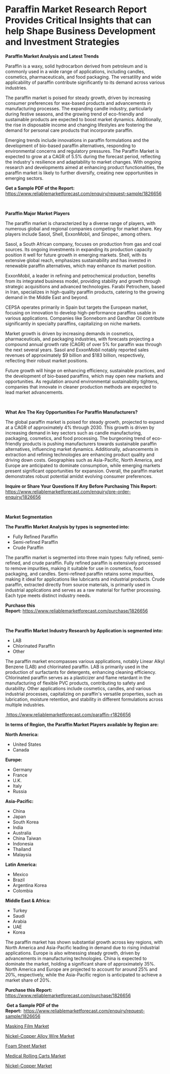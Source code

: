 <p><h1>Paraffin Market Research Report Provides Critical Insights that can help Shape Business Development and Investment Strategies</h1></p><p><strong>Paraffin Market Analysis and Latest Trends</strong></p>
<p><p>Paraffin is a waxy, solid hydrocarbon derived from petroleum and is commonly used in a wide range of applications, including candles, cosmetics, pharmaceuticals, and food packaging. The versatility and wide applicability of paraffin contribute significantly to its demand across various industries.</p><p>The paraffin market is poised for steady growth, driven by increasing consumer preferences for wax-based products and advancements in manufacturing processes. The expanding candle industry, particularly during festive seasons, and the growing trend of eco-friendly and sustainable products are expected to boost market dynamics. Additionally, the rise in disposable income and changing lifestyles are fostering the demand for personal care products that incorporate paraffin.</p><p>Emerging trends include innovations in paraffin formulations and the development of bio-based paraffin alternatives, responding to environmental concerns and regulatory pressures. The Paraffin Market is expected to grow at a CAGR of 5.5% during the forecast period, reflecting the industry's resilience and adaptability to market changes. With ongoing research and developments aimed at enhancing product functionalities, the paraffin market is likely to further diversify, creating new opportunities in emerging sectors.</p></p>
<p><strong>Get a Sample PDF of the Report:&nbsp;</strong> <a href="https://www.reliablemarketforecast.com/enquiry/request-sample/1826656?utm_campaign=1117&utm_medium=2&utm_source=Github&utm_content=ia&utm_term=10112024&utm_id=paraffin">https://www.reliablemarketforecast.com/enquiry/request-sample/1826656</a></p>
<p>&nbsp;</p>
<p><strong>Paraffin Major Market Players</strong></p>
<p><p>The paraffin market is characterized by a diverse range of players, with numerous global and regional companies competing for market share. Key players include Sasol, Shell, ExxonMobil, and Sinopec, among others.</p><p>Sasol, a South African company, focuses on production from gas and coal sources. Its ongoing investments in expanding its production capacity position it well for future growth in emerging markets. Shell, with its extensive global reach, emphasizes sustainability and has invested in renewable paraffin alternatives, which may enhance its market position.</p><p>ExxonMobil, a leader in refining and petrochemical production, benefits from its integrated business model, providing stability and growth through strategic acquisitions and advanced technologies. Farabi Petrochem, based in Iran, specializes in high-quality paraffin products, catering to the growing demand in the Middle East and beyond. </p><p>CEPSA operates primarily in Spain but targets the European market, focusing on innovation to develop high-performance paraffins usable in various applications. Companies like Sonneborn and Gandhar Oil contribute significantly in specialty paraffins, capitalizing on niche markets.</p><p>Market growth is driven by increasing demands in cosmetics, pharmaceuticals, and packaging industries, with forecasts projecting a compound annual growth rate (CAGR) of over 5% for paraffin wax through the next several years. Sasol and ExxonMobil notably reported sales revenues of approximately $9 billion and $183 billion, respectively, reflecting their robust market positions.</p><p>Future growth will hinge on enhancing efficiency, sustainable practices, and the development of bio-based paraffins, which may open new markets and opportunities. As regulation around environmental sustainability tightens, companies that innovate in cleaner production methods are expected to lead market advancements.</p></p>
<p>&nbsp;</p>
<p><strong>What Are The Key Opportunities For Paraffin Manufacturers?</strong></p>
<p><p>The global paraffin market is poised for steady growth, projected to expand at a CAGR of approximately 4% through 2030. This growth is driven by increasing demand in key sectors such as candle manufacturing, packaging, cosmetics, and food processing. The burgeoning trend of eco-friendly products is pushing manufacturers towards sustainable paraffin alternatives, influencing market dynamics. Additionally, advancements in extraction and refining technologies are enhancing product quality and driving down costs. Geographies such as Asia-Pacific, North America, and Europe are anticipated to dominate consumption, while emerging markets present significant opportunities for expansion. Overall, the paraffin market demonstrates robust potential amidst evolving consumer preferences.</p></p>
<p><strong>Inquire or Share Your Questions If Any Before Purchasing This Report:</strong> <a href="https://www.reliablemarketforecast.com/enquiry/pre-order-enquiry/1826656?utm_campaign=1117&utm_medium=2&utm_source=Github&utm_content=ia&utm_term=10112024&utm_id=paraffin">https://www.reliablemarketforecast.com/enquiry/pre-order-enquiry/1826656</a></p>
<p>&nbsp;</p>
<p><strong>Market Segmentation</strong></p>
<p><strong>The Paraffin Market Analysis by types is segmented into:</strong></p>
<p><ul><li>Fully Refined Paraffin</li><li>Semi-refined Paraffin</li><li>Crude Paraffin</li></ul></p>
<p><p>The paraffin market is segmented into three main types: fully refined, semi-refined, and crude paraffin. Fully refined paraffin is extensively processed to remove impurities, making it suitable for use in cosmetics, food packaging, and candles. Semi-refined paraffin retains some impurities, making it ideal for applications like lubricants and industrial products. Crude paraffin, extracted directly from source materials, is primarily used in industrial applications and serves as a raw material for further processing. Each type meets distinct industry needs.</p></p>
<p><strong>Purchase this Report:&nbsp;</strong><a href="https://www.reliablemarketforecast.com/purchase/1826656?utm_campaign=1117&utm_medium=2&utm_source=Github&utm_content=ia&utm_term=10112024&utm_id=paraffin">https://www.reliablemarketforecast.com/purchase/1826656</a></p>
<p>&nbsp;</p>
<p><strong>The Paraffin Market Industry Research by Application is segmented into:</strong></p>
<p><ul><li>LAB</li><li>Chlorinated Paraffin</li><li>Other</li></ul></p>
<p><p>The paraffin market encompasses various applications, notably Linear Alkyl Benzene (LAB) and chlorinated paraffin. LAB is primarily used in the production of surfactants for detergents, enhancing cleaning efficiency. Chlorinated paraffin serves as a plasticizer and flame retardant in the manufacturing of flexible PVC products, contributing to safety and durability. Other applications include cosmetics, candles, and various industrial processes, capitalizing on paraffin's versatile properties, such as lubrication, moisture retention, and stability in different formulations across multiple industries.</p></p>
<p><a href="https://www.reliablemarketforecast.com/paraffin-r1826656?utm_campaign=1117&utm_medium=2&utm_source=Github&utm_content=ia&utm_term=10112024&utm_id=paraffin">&nbsp;https://www.reliablemarketforecast.com/paraffin-r1826656</a></p>
<p><strong>In terms of Region, the Paraffin Market Players available by Region are:</strong></p>
<p>
    <p> <strong> North America: </strong>
        <ul>
            <li>United States</li>
            <li>Canada</li>
        </ul>
        </p> 
    <p> <strong> Europe: </strong>
        <ul>
            <li>Germany</li>
            <li>France</li>
            <li>U.K.</li>
            <li>Italy</li>
            <li>Russia</li>
        </ul>
        </p> 
    <p> <strong> Asia-Pacific: </strong>
        <ul>
            <li>China</li>
            <li>Japan</li>
            <li>South Korea</li>
            <li>India</li>
            <li>Australia</li>
            <li>China Taiwan</li>
            <li>Indonesia</li>
            <li>Thailand</li>
            <li>Malaysia</li>
        </ul>
        </p> 
    <p> <strong> Latin America: </strong>
        <ul>
            <li>Mexico</li>
            <li>Brazil</li>
            <li>Argentina Korea</li>
            <li>Colombia</li>
        </ul>
        </p> 
    <p> <strong> Middle East & Africa: </strong>
        <ul>
            <li>Turkey</li>
            <li>Saudi</li>
            <li>Arabia</li>
            <li>UAE</li>
            <li>Korea</li>
        </ul>
    </p>
    </p>
<p><p>The paraffin market has shown substantial growth across key regions, with North America and Asia-Pacific leading in demand due to rising industrial applications. Europe is also witnessing steady growth, driven by advancements in manufacturing technologies. China is expected to dominate the market, holding a significant share of approximately 35%. North America and Europe are projected to account for around 25% and 20%, respectively, while the Asia-Pacific region is anticipated to achieve a market share of 20%.</p></p>
<p><strong>Purchase this Report: </strong><a href="https://www.reliablemarketforecast.com/purchase/1826656?utm_campaign=1117&utm_medium=2&utm_source=Github&utm_content=ia&utm_term=10112024&utm_id=paraffin">https://www.reliablemarketforecast.com/purchase/1826656</a></p>
<p>&nbsp;<strong>Get a Sample PDF of the Report:&nbsp;&nbsp;</strong><a href="https://www.reliablemarketforecast.com/enquiry/request-sample/1826656?utm_campaign=1117&utm_medium=2&utm_source=Github&utm_content=ia&utm_term=10112024&utm_id=paraffin">https://www.reliablemarketforecast.com/enquiry/request-sample/1826656</a></p>
<p><strong></strong></p>
<p><p><a href="https://github.com/siennagx1ahafter/Market-Research-Report-List-1/blob/main/masking-film-market.md?utm_campaign=1117&utm_medium=2&utm_source=Github&utm_content=ia&utm_term=10112024&utm_id=paraffin">Masking Film Market</a></p><p><a href="https://www.linkedin.com/pulse/surfing-nickel-copper-alloy-wire-wave-riding-market-currents-optee?utm_campaign=1117&utm_medium=2&utm_source=Github&utm_content=ia&utm_term=10112024&utm_id=paraffin">Nickel-Copper Alloy Wire Market</a></p><p><a href="https://github.com/cairotmbrowne3cq/Market-Research-Report-List-1/blob/main/foam-sheet-market.md?utm_campaign=1117&utm_medium=2&utm_source=Github&utm_content=ia&utm_term=10112024&utm_id=paraffin">Foam Sheet Market</a></p><p><a href="https://issuu.com/reportprime-2/docs/medical-rolling-carts-market-size-2_9be265ba81ffde?utm_campaign=1117&utm_medium=2&utm_source=Github&utm_content=ia&utm_term=10112024&utm_id=paraffin">Medical Rolling Carts Market</a></p><p><a href="https://www.linkedin.com/pulse/key-drivers-nickel-copper-market-trends-future-outlook-g5t5e?utm_campaign=1117&utm_medium=2&utm_source=Github&utm_content=ia&utm_term=10112024&utm_id=paraffin">Nickel-Copper Market</a></p></p>